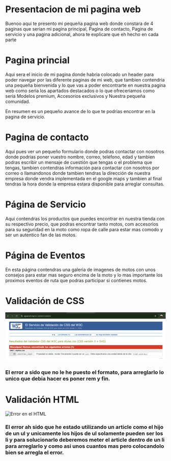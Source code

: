 # Presentacion de mi pagina web


Buenoo aqui te presento mi pequeña pagina web donde constara de 4 paginas que serian mi pagina principal, Pagina de contacto, Pagina de servicio y una pagina adicional, ahora te explicare que eh hecho en cada parte


# Pagina princial

Aqui sera el inicio de mi pagina donde habria colocado un header para poder navegar por las diferente paginas de mi web, que tambien contendria una pequeña bienvenida y lo que vas a poder encontrarte en nuestra pagina web como seria los apartados destacados o lo que ofreceriamos como seria Modelos premium, Accesorios exclusivos y Nuestra pequeña comunidad.

En resumen es un pequeño avance de lo que te podrias encontrar en la pagina de servicio.

# Pagina de contacto

Aqui pues ver un pequeño formulario donde podras contactar con nosotros donde podrias poner vuestro nombre, correo, teléfono, edad y tambien podras escribir un mensaje de cuestión que tengas o el problema que tengas, tambien contendras información para contactar con nosotros por correo o llamandonos donde tambien tendras la dirección de nuestra empresa donde vendra implementada en el google maps y tambien al final tendras la hora donde la empresa estara disponible para arreglar consultas.

# Página de Servicio

Aqui contendras los productos que puedes encontrar en nuestra tienda con su respectivo precio, que podras encontrar tanto motos, com accesorios para su seguridad en la moto como ropa de calle para estar mas comodo y ser un autentico fan de las motos.

# Página de Eventos

En esta página contendras una galeria de imagenes de motos con unos consejos para estar mas seguro encima de la moto y lo mas importante los proximos eventos de ruta que podras participar si contienes motos.



# Validación de CSS

![Erro en el Css](./assets/csserror.PNG)



### El error a sido que no le he puesto el formato, para arreglarlo lo unico que debia hacer es poner rem y fin.




# Validación HTML

![Error en el HTML](.assets/Errorpaginaservicio.PNG)


### El error ah sido que he estado utilizando un article como el hijo de un ul y unicamente los hijos de ul solamente pueden ser los li y para solucionarlo deberemos meter el article dentro de un li para arreglarlo y como asi unos cuantos mas pero colocandolo bien se arregla el error.

